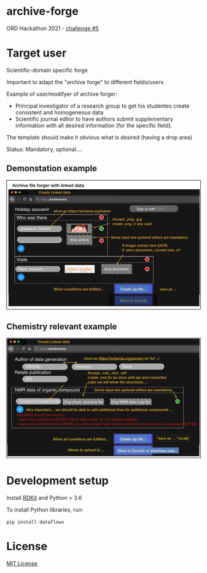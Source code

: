 # archive-forge

ORD Hackathon 2021 - [challenge #5](https://github.com/ORD-Hackathon/hackathon-2021/issues/5)

# Target user

Scientific-domain specific forge

Important to adapt the "archive forge" to different fields/users

Example of user/modifyer of archive forger:

- Principal investigator of a research group to get his studentes create consistent and homogeneous data
- Scientific journal editor to have authors submit supplementary information with all desired information (for the specific field).

The template should make it obvious what is desired (having a drop area)

Status: Mandatory, optional....

## Demonstation example

<img style="border:1px solid black;" src="images/demo.png" width="600" alt="Example of archive forger." />

## Chemistry relevant example

<img style="border:1px solid black;" src="images/chem.png" width="600" alt="Example of archive forger." />

# Development setup

Install [RDKit](http://www.rdkit.org/docs/Install.html#fedora-centos-and-rhel) and Python > 3.6

To install Python libraries, run:

`pip install dataflows`

# License

[MIT License](LICENSE)
